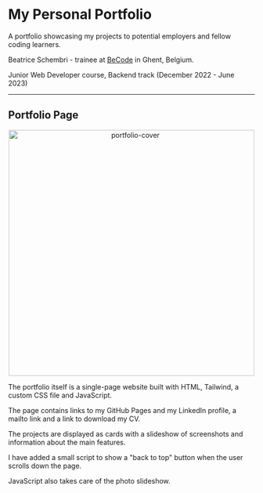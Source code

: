 # My Personal Portfolio

A portfolio showcasing my projects to potential employers and fellow coding learners.

Beatrice Schembri - trainee at [BeCode](https://becode.org/) in Ghent, Belgium.

Junior Web Developer course, Backend track (December 2022 - June 2023)

---

## Portfolio Page

<p align="center">
<!-- <img width="482" alt="portfolio-cover" src="https://user-images.githubusercontent.com/103190920/234611178-41ad1c9d-3bde-4f1f-9492-682fc788cd67.png"> -->
<img width="502" alt="portfolio-cover" src="https://user-images.githubusercontent.com/103190920/234614151-ccbca6fa-d576-4707-999e-edec23b8ad5e.png">
</p>

The portfolio itself is a single-page website built with HTML, Tailwind, a custom CSS file and JavaScript.

The page contains links to my GitHub Pages and my LinkedIn profile, a mailto link and a link to download my CV.

The projects are displayed as cards with a slideshow of screenshots and information about the main features.

I have added a small script to show a "back to top" button when the user scrolls down the page.

JavaScript also takes care of the photo slideshow.
